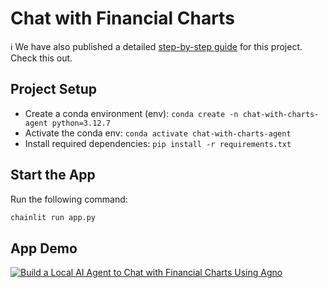 # Chat with Financial Charts

ℹ️ We have also published a detailed [step-by-step guide](https://tinztwinshub.com/investment-research/build-a-local-ai-agent-to-chat-with-financial-charts-using-agno/) for this project. Check this out.

## Project Setup
* Create a conda environment (env): `conda create -n chat-with-charts-agent python=3.12.7`
* Activate the conda env: `conda activate chat-with-charts-agent`
* Install required dependencies: `pip install -r requirements.txt`

## Start the App
Run the following command:

```bash
chainlit run app.py
```

## App Demo
[![Build a Local AI Agent to Chat with Financial Charts Using Agno](https://img.youtube.com/vi/oipCnW4KwQ4/0.jpg)](https://www.youtube.com/watch?v=oipCnW4KwQ4)
